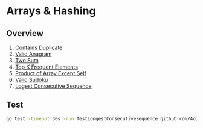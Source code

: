 # Arrays & Hashing

## Overview
1. [Contains Duplicate](https://leetcode.com/problems/contains-duplicate/)
2. [Valid Anagram](https://leetcode.com/problems/valid-anagram/)
3. [Two Sum](https://leetcode.com/problems/two-sum/description/)
4. [Top K Frequent Elements](https://leetcode.com/problems/top-k-frequent-elements/description/)
5. [Product of Array Except Self](https://leetcode.com/problems/product-of-array-except-self/)
6. [Valid Sudoku](https://leetcode.com/problems/valid-sudoku/)
7. [Logest Consecutive Sequence](https://leetcode.com/problems/longest-consecutive-sequence/description/)

## Test
```bash
go test -timeout 30s -run TestLongestConsecutiveSequence github.com/Aoi1011/leetcode-go/arrays-hashing
```